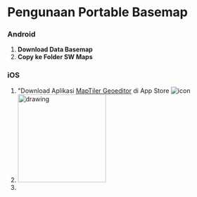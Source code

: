 # Pengunaan Portable Basemap

### Android
1. **Download Data Basemap**
1. **Copy ke Folder SW Maps**


### iOS
1. "Download Aplikasi [MapTiler Geoeditor](https://itunes.apple.com/mz/app/maptiler-geoeditor/id1168561747#?platform=iphone) di App Store ![icon](https://is5-ssl.mzstatic.com/image/thumb/Purple128/v4/d2/31/82/d2318237-5d65-84d0-82ff-ad2d2314957e/mzl.rlcldwkz.jpg/246x0w.jpg)
2. <img src="https://is5-ssl.mzstatic.com/image/thumb/Purple128/v4/d2/31/82/d2318237-5d65-84d0-82ff-ad2d2314957e/mzl.rlcldwkz.jpg.jpg" alt="drawing" width="200"/>
3. 
